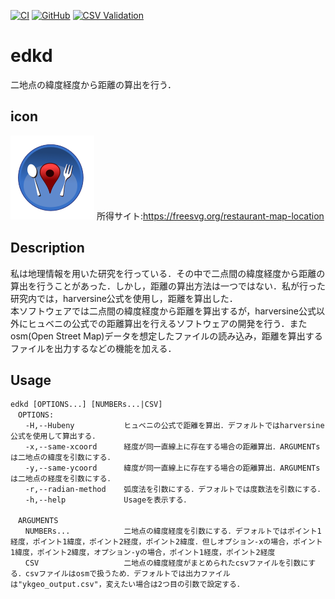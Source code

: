 [![CI](https://github.com/YKatsuy/edkd/actions/workflows/blank.yml/badge.svg)](https://github.com/YKatsuy/edkd/actions/workflows/blank.yml)
[![GitHub](https://img.shields.io/github/license/YKatsuy/edkd)](https://img.shields.io/github/license/YKatsuy/edkd)
[![CSV Validation](https://csvlint.io/validation/60b3b4ac053bd1000400001e.svg)](https://csvlint.io/validation/60b3b4ac053bd1000400001e)

# edkd
二地点の緯度経度から距離の算出を行う．

## icon
![edkd](edkd.svg)
所得サイト:https://freesvg.org/restaurant-map-location

## Description
私は地理情報を用いた研究を行っている．その中で二点間の緯度経度から距離の算出を行うことがあった．しかし，距離の算出方法は一つではない．私が行った研究内では，harversine公式を使用し，距離を算出した．  
本ソフトウェアでは二点間の緯度経度から距離を算出するが，harversine公式以外にヒュベニの公式での距離算出を行えるソフトウェアの開発を行う．またosm(Open Street Map)データを想定したファイルの読み込み，距離を算出するファイルを出力するなどの機能を加える．

## Usage
```
edkd [OPTIONS...] [NUMBERs...|CSV]  
　OPTIONS:  
　　-H,--Hubeny           ヒュベニの公式で距離を算出．デフォルトではharversine公式を使用して算出する．  
　　-x,--same-xcoord      経度が同一直線上に存在する場合の距離算出．ARGUMENTsは二地点の緯度を引数にする．  
　　-y,--same-ycoord      緯度が同一直線上に存在する場合の距離算出．ARGUMENTsは二地点の経度を引数にする．  
　　-r,--radian-method    弧度法を引数にする．デフォルトでは度数法を引数にする．  
　　-h,--help             Usageを表示する．  
    
　ARGUMENTS   
　　NUMBERs...            二地点の緯度経度を引数にする．デフォルトではポイント1経度，ポイント1緯度，ポイント2経度，ポイント2緯度．但しオプション-xの場合，ポイント1緯度，ポイント2緯度，オプション-yの場合，ポイント1経度，ポイント2経度  
　　CSV                   二地点の緯度経度がまとめられたcsvファイルを引数にする．csvファイルはosmで扱うため．デフォルトでは出力ファイルは"ykgeo_output.csv"，変えたい場合は2つ目の引数で設定する．  
